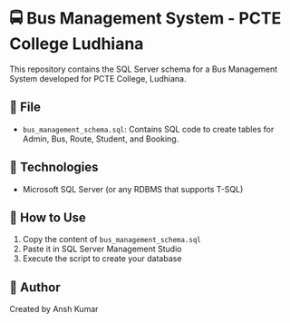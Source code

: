 

# 🚍 Bus Management System - PCTE College Ludhiana

This repository contains the SQL Server schema for a Bus Management System developed for PCTE College, Ludhiana.

## 📄 File

- `bus_management_schema.sql`: Contains SQL code to create tables for Admin, Bus, Route, Student, and Booking.

## 🧠 Technologies

- Microsoft SQL Server (or any RDBMS that supports T-SQL)

## 🚀 How to Use

1. Copy the content of `bus_management_schema.sql`
2. Paste it in SQL Server Management Studio
3. Execute the script to create your database

## 📌 Author

Created by Ansh Kumar
